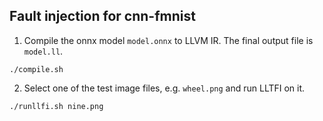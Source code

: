 Fault injection for cnn-fmnist
---
1. Compile the onnx model `model.onnx` to LLVM IR. The final output file is `model.ll`.
```
./compile.sh
```

2. Select one of the test image files, e.g. `wheel.png` and run LLTFI on it.
```
./runllfi.sh nine.png
```
